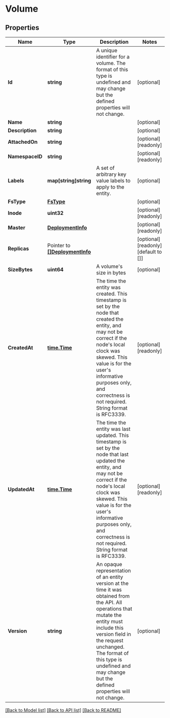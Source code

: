 # Volume

## Properties

Name | Type | Description | Notes
------------ | ------------- | ------------- | -------------
**Id** | **string** | A unique identifier for a volume. The format of this type is undefined and may change but the defined properties will not change.  | [optional] 
**Name** | **string** |  | [optional] 
**Description** | **string** |  | [optional] 
**AttachedOn** | **string** |  | [optional] [readonly] 
**NamespaceID** | **string** |  | [optional] [readonly] 
**Labels** | **map[string]string** | A set of arbitrary key value labels to apply to the entity.  | [optional] 
**FsType** | [**FsType**](FsType.md) |  | [optional] 
**Inode** | **uint32** |  | [optional] [readonly] 
**Master** | [**DeploymentInfo**](DeploymentInfo.md) |  | [optional] [readonly] 
**Replicas** | Pointer to [**[]DeploymentInfo**](DeploymentInfo.md) |  | [optional] [readonly] [default to []]
**SizeBytes** | **uint64** | A volume&#39;s size in bytes  | [optional] 
**CreatedAt** | [**time.Time**](time.Time.md) | The time the entity was created. This timestamp is set by the node that created the entity, and may not be correct if the node&#39;s local clock was skewed. This value is for the user&#39;s informative purposes only, and correctness is not required. String format is RFC3339.  | [optional] [readonly] 
**UpdatedAt** | [**time.Time**](time.Time.md) | The time the entity was last updated. This timestamp is set by the node that last updated the entity, and may not be correct if the node&#39;s local clock was skewed. This value is for the user&#39;s informative purposes only, and correctness is not required. String format is RFC3339.  | [optional] [readonly] 
**Version** | **string** | An opaque representation of an entity version at the time it was obtained from the API. All operations that mutate the entity must include this version field in the request unchanged. The format of this type is undefined and may change but the defined properties will not change.  | [optional] 

[[Back to Model list]](../README.md#documentation-for-models) [[Back to API list]](../README.md#documentation-for-api-endpoints) [[Back to README]](../README.md)


